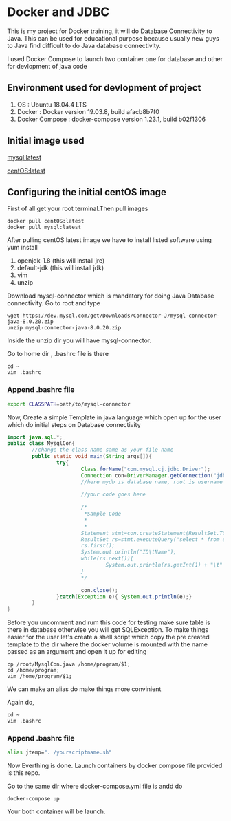 # Docker and JDBC

This is my project for Docker training, it will do Database Connectivity to Java. This can be used for educational purpose because usually new guys to Java find difficult to do Java database connectivity.

I used Docker Compose to launch two container one for database and other for devlopment of java code

## Environment used for devlopment of project
1. OS : Ubuntu 18.04.4 LTS
2. Docker : Docker version 19.03.8, build afacb8b7f0
3. Docker Compose : docker-compose version 1.23.1, build b02f1306

## Initial image used
[mysql:latest](https://hub.docker.com/_/mysql)

[centOS:latest](https://hub.docker.com/_/centos)

## Configuring the initial centOS image

First of all get your root terminal.Then pull images

```shell
docker pull centOS:latest
docker pull mysql:latest
```


After pulling centOS latest image we have to install listed software using yum install
1. openjdk-1.8 (this will install jre)
2. default-jdk (this will install jdk)
3. vim
4. unzip

Download mysql-connector which is mandatory for doing Java Database connectivity.
Go to root and type

```shell
wget https://dev.mysql.com/get/Downloads/Connector-J/mysql-connector-java-8.0.20.zip
unzip mysql-connector-java-8.0.20.zip
```

Inside the unzip dir you will have mysql-connector.

Go to home dir , .bashrc file is there


```shell
cd ~
vim .bashrc
```

### Append .bashrc file

```bash
export CLASSPATH=path/to/mysql-connector
```
Now, Create a simple Template in java language which open up for the user which do initial steps on Database connectivity

```java
import java.sql.*;
public class MysqlCon{
        //change the class name same as your file name
        public static void main(String args[]){
                try{
                        Class.forName("com.mysql.cj.jdbc.Driver");
                        Connection con=DriverManager.getConnection("jdbc:mysql://dbos:3306/mydb","aftab","ubuntu");
                        //here mydb is database name, root is username and password  
                        
                        //your code goes here
                        
                        /*
                         *Sample Code
                         *
                         *
                        Statement stmt=con.createStatement(ResultSet.TYPE_SCROLL_SENSITIVE,ResultSet.CONCUR_READ_ONLY);
                        ResultSet rs=stmt.executeQuery("select * from employee");
                        rs.first();
                        System.out.println("ID\tName");
                        while(rs.next()){
                                System.out.println(rs.getInt(1) + "\t" + rs.getString(2));
                        }
                        */

                        con.close();
                }catch(Exception e){ System.out.println(e);}
        }
}

```

Before you uncomment and rum this code for testing make sure table is there in database otherwise you will get SQLException.
To make things easier for the user let's create a shell script which copy the pre created template to the dir where the docker volume is mounted with the name passed as an argument  and open it up for editing

```shell
cp /root/MysqlCon.java /home/program/$1;
cd /home/program;
vim /home/program/$1;
```

We can make an alias do make things more convinient

Again do,

```shell
cd ~
vim .bashrc
```

### Append .bashrc file

```bash
alias jtemp=". /yourscriptname.sh"
```

Now Everthing is done. Launch containers by docker compose file provided is this repo.

Go to the same dir where docker-compose.yml file is andd do

```shell
docker-compose up
```

Your both container will be launch.








